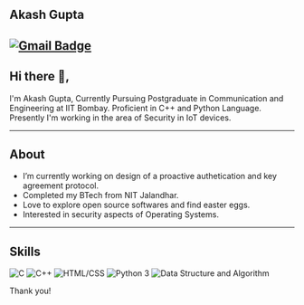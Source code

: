 ## Akash Gupta

[![Gmail Badge](https://img.shields.io/badge/-aksgpt30@gmail.com-c14438?style=flat-square&logo=Gmail&logoColor=white&link=mailto:aksgpt30@gmail.com)](mailto:aksgpt30@gmail.com)
---
## Hi there 👋,           
I'm Akash Gupta, Currently Pursuing Postgraduate in Communication and Engineering at IIT Bombay. Proficient in C++ and Python Language. Presently I'm working in the area of Security in IoT devices.

---

## About
- I’m currently working on design of a proactive authetication and key agreement protocol.
- Completed my BTech from NIT Jalandhar.
- Love to explore open source softwares and find easter eggs.
- Interested in security aspects of Operating Systems.

---

## Skills

<img src="https://img.shields.io/badge/C-lightgrey" alt="C" /> <img src="https://img.shields.io/badge/C++-ff69b4" alt="C++" /> <img src="https://img.shields.io/badge/HTML/CSS-important" alt="HTML/CSS" /> <img src="https://img.shields.io/badge/Python 3-informational" alt="Python 3" /> <img src="https://img.shields.io/badge/Data Structure and Algorithm-blue" alt="Data Structure and Algorithm" />

Thank you!
